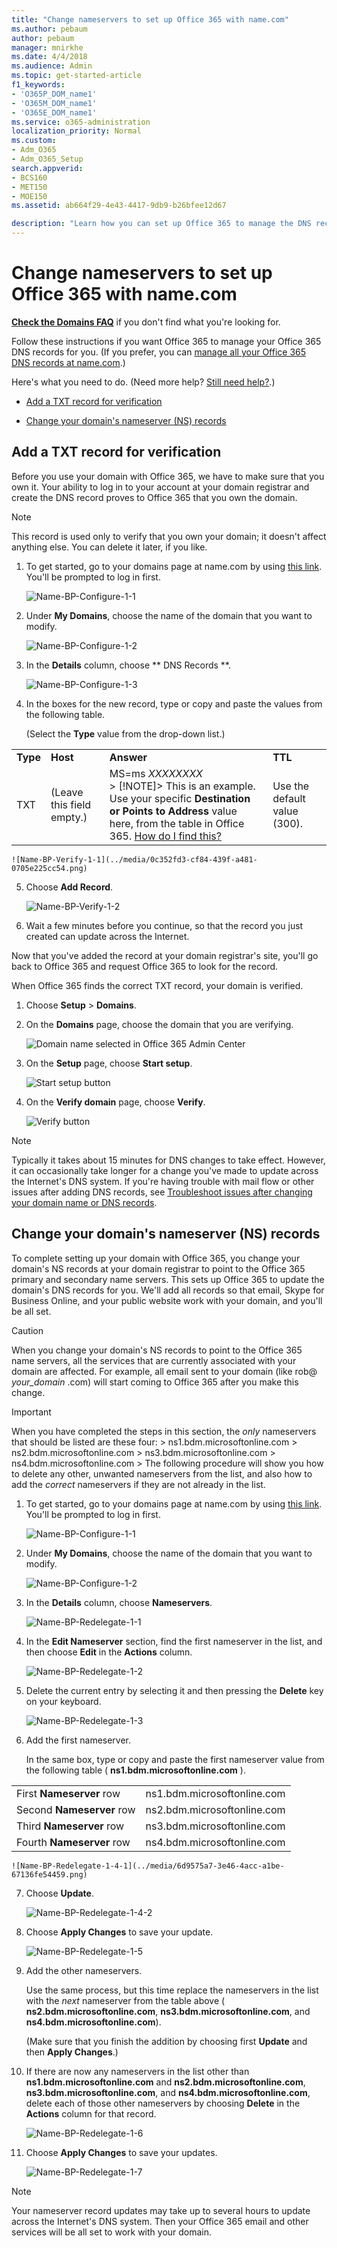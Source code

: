 ```yaml
---
title: "Change nameservers to set up Office 365 with name.com"
ms.author: pebaum
author: pebaum
manager: mnirkhe
ms.date: 4/4/2018
ms.audience: Admin
ms.topic: get-started-article
f1_keywords:
- 'O365P_DOM_name1'
- 'O365M_DOM_name1'
- 'O365E_DOM_name1'
ms.service: o365-administration
localization_priority: Normal
ms.custom:
- Adm_O365
- Adm_O365_Setup
search.appverid:
- BCS160
- MET150
- MOE150
ms.assetid: ab664f29-4e43-4417-9db9-b26bfee12d67

description: "Learn how you can set up Office 365 to manage the DNS records of your custom domain at name.com."
---
```


# Change nameservers to set up Office 365 with name.com

 **[Check the Domains FAQ](../setup/domains-faq.md)** if you don't find what you're looking for. 
  
Follow these instructions if you want Office 365 to manage your Office 365 DNS records for you. (If you prefer, you can [manage all your Office 365 DNS records at name.com](create-dns-records-at-name-com.md).)
  
Here's what you need to do. (Need more help? [Still need help?](change-nameservers-at-name-com.md#BKMK_NeedHelp).)
  
- [Add a TXT record for verification](change-nameservers-at-name-com.md#BKMK_verify)
    
- [Change your domain's nameserver (NS) records](change-nameservers-at-name-com.md#BKMK_nameservers)
    
## Add a TXT record for verification
<a name="BKMK_verify"> </a>

Before you use your domain with Office 365, we have to make sure that you own it. Your ability to log in to your account at your domain registrar and create the DNS record proves to Office 365 that you own the domain.
  
> [!NOTE]
> This record is used only to verify that you own your domain; it doesn't affect anything else. You can delete it later, if you like. 
  
1. To get started, go to your domains page at name.com by using [this link](https://www.name.com/account/domain). You'll be prompted to log in first.
    
    ![Name-BP-Configure-1-1](../media/1869b416-1d3f-4fb1-99c6-62b74ca7a4c7.png)
  
2. Under **My Domains**, choose the name of the domain that you want to modify.
    
    ![Name-BP-Configure-1-2](../media/c8b96e1e-aa35-4fb1-8209-450f587fec4d.png)
  
3. In the **Details** column, choose ** DNS Records **. 
    
    ![Name-BP-Configure-1-3](../media/c5da31e2-2f77-4d0c-b31d-189e6fb7b205.png)
  
4. In the boxes for the new record, type or copy and paste the values from the following table.
    
    (Select the **Type** value from the drop-down list.) 
    
|||||
|:-----|:-----|:-----|:-----|
|**Type** <br/> |**Host** <br/> |**Answer** <br/> |**TTL** <br/> |
|TXT  <br/> |(Leave this field empty.)  <br/> |MS=ms *XXXXXXXX*  <br/> > [!NOTE]> This is an example. Use your specific **Destination or Points to Address** value here, from the table in Office 365.           [How do I find this?](../get-help-with-domains/information-for-dns-records.md)          |Use the default value (300).  <br/> |
   
    ![Name-BP-Verify-1-1](../media/0c352fd3-cf84-439f-a481-0705e225cc54.png)
  
5. Choose **Add Record**.
    
    ![Name-BP-Verify-1-2](../media/816fc60b-17ab-4982-8849-6c3fcf3ca3d6.png)
  
6. Wait a few minutes before you continue, so that the record you just created can update across the Internet.
    
Now that you've added the record at your domain registrar's site, you'll go back to Office 365 and request Office 365 to look for the record.
  
When Office 365 finds the correct TXT record, your domain is verified.
  
1. Choose **Setup** \> **Domains**.
    
2. On the **Domains** page, choose the domain that you are verifying. 
    
    ![Domain name selected in Office 365 Admin Center](../media/c61204f1-a025-448b-a2a1-c4d7abee7a06.png)
  
3. On the **Setup** page, choose **Start setup**.
    
    ![Start setup button](../media/5f6578af-ae32-49e8-b283-ec2d080420da.png)
  
4. On the **Verify domain** page, choose **Verify**.
    
    ![Verify button](../media/c256ab1d-03f2-498e-bb63-19e4d49a6b97.png)
  
> [!NOTE]
>  Typically it takes about 15 minutes for DNS changes to take effect. However, it can occasionally take longer for a change you've made to update across the Internet's DNS system. If you're having trouble with mail flow or other issues after adding DNS records, see [Troubleshoot issues after changing your domain name or DNS records](../get-help-with-domains/find-and-fix-issues.md). 
  
## Change your domain's nameserver (NS) records
<a name="BKMK_nameservers"> </a>

To complete setting up your domain with Office 365, you change your domain's NS records at your domain registrar to point to the Office 365 primary and secondary name servers. This sets up Office 365 to update the domain's DNS records for you. We'll add all records so that email, Skype for Business Online, and your public website work with your domain, and you'll be all set.
  
> [!CAUTION]
> When you change your domain's NS records to point to the Office 365 name servers, all the services that are currently associated with your domain are affected. For example, all email sent to your domain (like rob@ *your_domain*  .com) will start coming to Office 365 after you make this change. 
  
> [!IMPORTANT]
>  When you have completed the steps in this section, the  *only*  nameservers that should be listed are these four: >  ns1.bdm.microsoftonline.com >  ns2.bdm.microsoftonline.com >  ns3.bdm.microsoftonline.com >  ns4.bdm.microsoftonline.com >  The following procedure will show you how to delete any other, unwanted nameservers from the list, and also how to add the  *correct*  nameservers if they are not already in the list. 
  
1. To get started, go to your domains page at name.com by using [this link](https://www.name.com/account/domain). You'll be prompted to log in first.
    
    ![Name-BP-Configure-1-1](../media/1869b416-1d3f-4fb1-99c6-62b74ca7a4c7.png)
  
2. Under **My Domains**, choose the name of the domain that you want to modify.
    
    ![Name-BP-Configure-1-2](../media/c8b96e1e-aa35-4fb1-8209-450f587fec4d.png)
  
3. In the **Details** column, choose **Nameservers**.
    
    ![Name-BP-Redelegate-1-1](../media/6143be12-c807-4e1f-9032-1cc5ad462886.png)
  
4. In the **Edit Nameserver** section, find the first nameserver in the list, and then choose **Edit** in the **Actions** column. 
    
    ![Name-BP-Redelegate-1-2](../media/2054170e-8205-4529-9aa3-5a34a965a470.png)
  
5. Delete the current entry by selecting it and then pressing the **Delete** key on your keyboard. 
    
    ![Name-BP-Redelegate-1-3](../media/91ad5e80-9034-4edb-909d-b3ee3fa7375f.png)
  
6. Add the first nameserver.
    
    In the same box, type or copy and paste the first nameserver value from the following table ( **ns1.bdm.microsoftonline.com** ). 
    
|||
|:-----|:-----|
|First **Nameserver** row  <br/> |ns1.bdm.microsoftonline.com  <br/> |
|Second **Nameserver** row  <br/> |ns2.bdm.microsoftonline.com  <br/> |
|Third **Nameserver** row  <br/> |ns3.bdm.microsoftonline.com  <br/> |
|Fourth **Nameserver** row  <br/> |ns4.bdm.microsoftonline.com  <br/> |
   
    ![Name-BP-Redelegate-1-4-1](../media/6d9575a7-3e46-4acc-a1be-67136fe54459.png)
  
7. Choose **Update**.
    
    ![Name-BP-Redelegate-1-4-2](../media/7ef6b394-c4eb-4bfa-a581-6eab97b1a91c.png)
  
8. Choose **Apply Changes** to save your update. 
    
    ![Name-BP-Redelegate-1-5](../media/b8c356f1-53e3-4f04-952b-b43bda8b96f9.png)
  
9. Add the other nameservers.
    
    Use the same process, but this time replace the nameservers in the list with the  *next*  nameserver from the table above ( **ns2.bdm.microsoftonline.com**, **ns3.bdm.microsoftonline.com**, and **ns4.bdm.microsoftonline.com**).
    
    (Make sure that you finish the addition by choosing first **Update** and then **Apply Changes**.)
    
10. If there are now any nameservers in the list other than **ns1.bdm.microsoftonline.com** and **ns2.bdm.microsoftonline.com**, **ns3.bdm.microsoftonline.com**, and **ns4.bdm.microsoftonline.com**, delete each of those other nameservers by choosing **Delete** in the **Actions** column for that record. 
    
    ![Name-BP-Redelegate-1-6](../media/f14519a9-ec70-4fdf-9b5a-1b0f4d3978e4.png)
  
11. Choose **Apply Changes** to save your updates. 
    
    ![Name-BP-Redelegate-1-7](../media/724a866d-44d1-43f0-9a4f-09ba0075b5ea.png)
  
> [!NOTE]
> Your nameserver record updates may take up to several hours to update across the Internet's DNS system. Then your Office 365 email and other services will be all set to work with your domain. 
